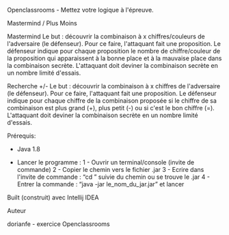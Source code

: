 Openclassrooms - Mettez votre logique à l'épreuve.

Mastermind / Plus Moins

Mastermind
Le but : découvrir la combinaison à x chiffres/couleurs de l'adversaire
(le défenseur). Pour ce faire, l'attaquant fait une proposition. Le
défenseur indique pour chaque proposition le nombre de
chiffre/couleur de la proposition qui apparaissent à la bonne place et à
la mauvaise place dans la combinaison secrète.
L'attaquant doit deviner la combinaison secrète en un nombre limité
d'essais.

Recherche +/-
Le but : découvrir la combinaison à x chiffres de l'adversaire (le
défenseur). Pour ce faire, l'attaquant fait une proposition. Le défenseur
indique pour chaque chiffre de la combinaison proposée si le chiffre de
sa combinaison est plus grand (+), plus petit (-) ou si c'est le bon chiffre
(=).
L'attaquant doit deviner la combinaison secrète en un nombre limité
d'essais.

Prérequis:

- Java 1.8

- Lancer le programme :
1 - Ouvrir un terminal/console (invite de commande)
2 - Copier le chemin vers le fichier .jar 
3 - Ecrire dans l'invite de commande : “cd ” suivie du chemin ou se trouve le .jar
4 - Entrer la commande : “java -jar le_nom_du_jar.jar” et lancer

Built (construit) avec Intellij IDEA

Auteur

dorianfe - exercice Openclassrooms



